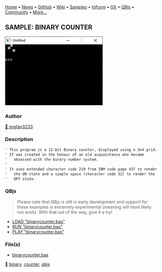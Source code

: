 [Home](https://qb64.com) • [News](../../news.md) • [GitHub](https://github.com/QB64Official/qb64) • [Wiki](https://github.com/QB64Official/qb64/wiki) • [Samples](../../samples.md) • [InForm](../../inform.md) • [GX](../../gx.md) • [QBjs](../../qbjs.md) • [Community](../../community.md) • [More...](../../more.md)

## SAMPLE: BINARY COUNTER

![screenshot.png](img/screenshot.png)

### Author

[🐝 rpgfan3233](../rpgfan3233.md) 

### Description

```text
' This program is a 12-bit Binary counter, displayed using a 3x4 grid.
' It was created in the honour of an old acquaintance who became
'   obsessed with the binary number system.
'
' It uses extended character code 219 from IBM code page 437 to render
'   the ON state and a simple space (character code 32) to render the
'   OFF state.
```

### QBjs

> Please note that QBjs is still in early development and support for these examples is extremely experimental (meaning will most likely not work). With that out of the way, give it a try!

* [LOAD "binarycounter.bas"](https://qbjs.org/index.html?src=https://qb64.com/samples/binary-counter/src/binarycounter.bas)
* [RUN "binarycounter.bas"](https://qbjs.org/index.html?mode=auto&src=https://qb64.com/samples/binary-counter/src/binarycounter.bas)
* [PLAY "binarycounter.bas"](https://qbjs.org/index.html?mode=play&src=https://qb64.com/samples/binary-counter/src/binarycounter.bas)

### File(s)

* [binarycounter.bas](src/binarycounter.bas)

🔗 [binary](../binary.md), [counter](../counter.md), [qbjs](../qbjs.md)
